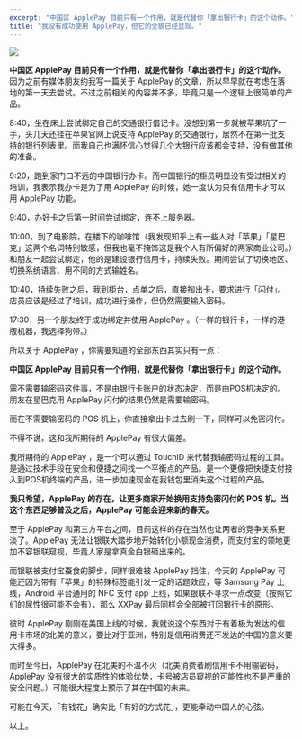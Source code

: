 ```yaml
---
excerpt: "中国区 ApplePay 目前只有一个作用，就是代替你「拿出银行卡」的这个动作。"
title: "我没有成功使用 ApplePay，但它的全貌已经显现。"
---
```


![](https://cl.ly/oQ6q/028133e80439b44efd1f4e952806caa3_r)

__中国区 ApplePay 目前只有一个作用，就是代替你「拿出银行卡」的这个动作。__  
因为之前有媒体朋友约我写一篇关于 ApplePay 的文章，所以早早就在考虑在落地的第一天去尝试。不过之前相关的内容并不多，毕竟只是一个逻辑上很简单的产品。

8:40，坐在床上尝试绑定自己的交通银行借记卡。没想到第一步就被苹果坑了一手，头几天还挂在苹果官网上说支持 ApplePay 的交通银行，居然不在第一批支持的银行列表里。而我自己也满怀信心觉得几个大银行应该都会支持，没有做其他的准备。

9:20，跑到家门口不远的中国银行办卡。而中国银行的柜员明显没有受过相关的培训，我表示我办卡是为了用 ApplePay 的时候，她一度认为只有信用卡才可以用 ApplePay 功能。

9:40，办好卡之后第一时间尝试绑定，连不上服务器。

10:00，到了电影院，在楼下的咖啡馆（我发现知乎上有一些人对「苹果」「星巴克」这两个名词特别敏感，但我也毫不掩饰这是我个人有所偏好的两家商业公司。）和朋友一起尝试绑定，他的是建设银行信用卡，持续失败。期间尝试了切换地区、切换系统语言、用不同的方式输姓名。

10:40，持续失败之后，我到柜台，点单之后，直接掏出卡，要求进行「闪付」。店员应该是经过了培训，成功进行操作，但仍然需要输入密码。

17:30，另一个朋友终于成功绑定并使用 ApplePay 。（一样的银行卡，一样的港版机器，我选择狗带。）

所以关于 ApplePay ，你需要知道的全部东西其实只有一点：

**中国区 ApplePay 目前只有一个作用，就是代替你「拿出银行卡」的这个动作。**

需不需要输密码这件事，不是由银行卡账户的状态决定，而是由POS机决定的。朋友在星巴克用 ApplePay 闪付的结果仍然是需要输密码。

而在不需要输密码的 POS 机上，你直接拿出卡过去刷一下，同样可以免密闪付。

不得不说，这和我所期待的 ApplePay 有很大偏差。

我所期待的 ApplePay ，是一个可以通过 TouchID 来代替我输密码过程的工具。是通过技术手段在安全和便捷之间找一个平衡点的产品。是一个更像把快捷支付接入到POS机终端的产品，进一步加速现金在我钱包里消失这个过程的产品。

**我只希望，ApplePay 的存在，让更多商家开始换用支持免密闪付的 POS 机。当这个东西足够普及之后，ApplePay 可能会迎来新的春天。**

至于 ApplePay 和第三方平台之间，目前这样的存在当然也让两者的竞争关系更淡了。ApplePay 无法让银联大踏步地开始转化小额现金消费，而支付宝的领地更加不容银联窥视，毕竟人家是拿真金白银砸出来的。

而银联被支付宝蚕食的脚步，同样很难被 ApplePay 挡住，今天的 ApplePay 可能还因为带有「苹果」的特殊标签能引发一定的话题效应，等 Samsung Pay 上线，Android 平台通用的 NFC 支付 app 上线，如果银联不寻求一点改变（按照它们的尿性很可能不会有），那么 XXPay 最后同样会全部被打回银行卡的原形。

彼时 ApplePay 刚刚在美国上线的时候，我就说这个东西对于有着极为发达的信用卡市场的北美的意义，要比对于亚洲，特别是信用消费还不发达的中国的意义要大得多。

而时至今日，ApplePay 在北美的不温不火（北美消费者刷信用卡不用输密码，ApplePay 没有很大的实质性的体验优势，卡号被店员窥视的可能性也不是严重的安全问题。）可能很大程度上预示了其在中国的未来。

可能在今天，「有钱花」确实比「有好的方式花」，更能牵动中国人的心弦。

以上。